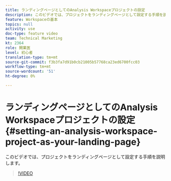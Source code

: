 ```yaml
---
title: ランディングページとしてのAnalysis Workspaceプロジェクトの設定
description: このビデオでは、プロジェクトをランディングページとして設定する手順を説明します。
feature: Workspaceの基本
topics: null
activity: use
doc-type: feature video
team: Technical Marketing
kt: 2364
role: 開業医
level: 初心者
translation-type: tm+mt
source-git-commit: f3b3fa7d91b0cb21005b57768ca23ed6700fcc03
workflow-type: tm+mt
source-wordcount: '51'
ht-degree: 0%

---
```



# ランディングページとしてのAnalysis Workspaceプロジェクトの設定{#setting-an-analysis-workspace-project-as-your-landing-page}

このビデオでは、プロジェクトをランディングページとして設定する手順を説明します。

>[!VIDEO](https://video.tv.adobe.com/v/25460/?quality=12)
